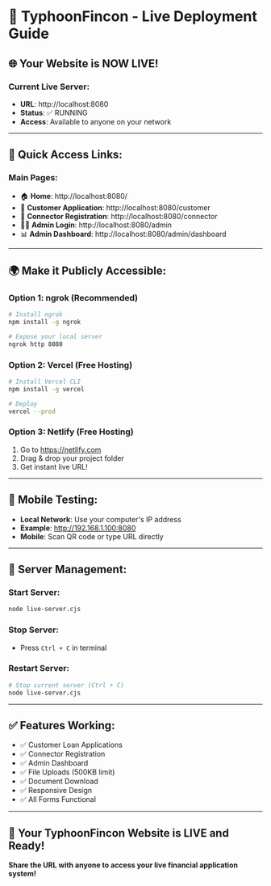 # 🚀 TyphoonFincon - Live Deployment Guide

## 🌐 Your Website is NOW LIVE!

### **Current Live Server:**
- **URL**: http://localhost:8080
- **Status**: ✅ RUNNING
- **Access**: Available to anyone on your network

---

## 🎯 Quick Access Links:

### **Main Pages:**
- 🏠 **Home**: http://localhost:8080/
- 📝 **Customer Application**: http://localhost:8080/customer
- 🤝 **Connector Registration**: http://localhost:8080/connector
- 👨‍💼 **Admin Login**: http://localhost:8080/admin
- 📊 **Admin Dashboard**: http://localhost:8080/admin/dashboard

---

## 🌍 Make it Publicly Accessible:

### **Option 1: ngrok (Recommended)**
```bash
# Install ngrok
npm install -g ngrok

# Expose your local server
ngrok http 8080
```

### **Option 2: Vercel (Free Hosting)**
```bash
# Install Vercel CLI
npm install -g vercel

# Deploy
vercel --prod
```

### **Option 3: Netlify (Free Hosting)**
1. Go to https://netlify.com
2. Drag & drop your project folder
3. Get instant live URL!

---

## 📱 Mobile Testing:
- **Local Network**: Use your computer's IP address
- **Example**: http://192.168.1.100:8080
- **Mobile**: Scan QR code or type URL directly

---

## 🔧 Server Management:

### **Start Server:**
```bash
node live-server.cjs
```

### **Stop Server:**
- Press `Ctrl + C` in terminal

### **Restart Server:**
```bash
# Stop current server (Ctrl + C)
node live-server.cjs
```

---

## ✅ Features Working:
- ✅ Customer Loan Applications
- ✅ Connector Registration
- ✅ Admin Dashboard
- ✅ File Uploads (500KB limit)
- ✅ Document Download
- ✅ Responsive Design
- ✅ All Forms Functional

---

## 🎉 Your TyphoonFincon Website is LIVE and Ready!

**Share the URL with anyone to access your live financial application system!**
